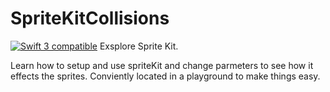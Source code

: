# SpriteKitCollisions
<a href="https://developer.apple.com/swift"><img src="https://img.shields.io/badge/swift3-compatible-orange.svg?style=flat" alt="Swift 3 compatible" /></a>
Exsplore Sprite Kit.

Learn how to setup and use spriteKit and change parmeters to see how it effects the sprites. Conviently located in a playground to make things easy.

